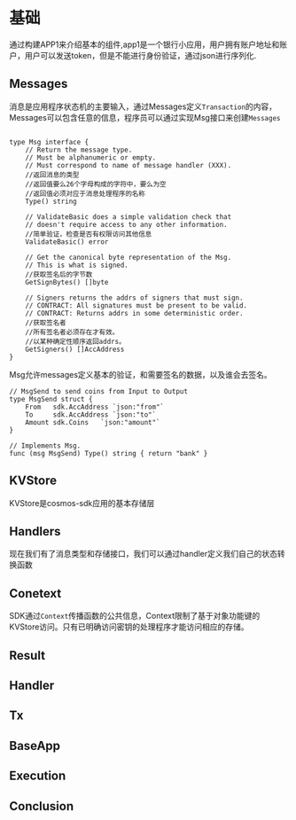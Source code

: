 # 基础

通过构建APP1来介绍基本的组件,app1是一个银行小应用，用户拥有账户地址和账户，用户可以发送token，但是不能进行身份验证，通过json进行序列化.

## Messages

消息是应用程序状态机的主要输入，通过Messages定义`Transaction`的内容，Messages可以包含任意的信息，程序员可以通过实现Msg接口来创建`Messages`

```golang

type Msg interface {
    // Return the message type.
    // Must be alphanumeric or empty.
    // Must correspond to name of message handler (XXX).
    //返回消息的类型
    //返回值要么26个字母构成的字符中，要么为空
    //返回值必须对应于消息处理程序的名称
    Type() string

    // ValidateBasic does a simple validation check that
    // doesn't require access to any other information.
    //简单验证，检查是否有权限访问其他信息
    ValidateBasic() error

    // Get the canonical byte representation of the Msg.
    // This is what is signed.
    //获取签名后的字节数
    GetSignBytes() []byte

    // Signers returns the addrs of signers that must sign.
    // CONTRACT: All signatures must be present to be valid.
    // CONTRACT: Returns addrs in some deterministic order.
    //获取签名者
    //所有签名者必须存在才有效。
    //以某种确定性顺序返回addrs。
    GetSigners() []AccAddress
}
```
Msg允许messages定义基本的验证，和需要签名的数据，以及谁会去签名。

```
// MsgSend to send coins from Input to Output
type MsgSend struct {
	From   sdk.AccAddress `json:"from"`
	To     sdk.AccAddress `json:"to"`
	Amount sdk.Coins   `json:"amount"`
}

// Implements Msg.
func (msg MsgSend) Type() string { return "bank" }

```

## KVStore

KVStore是cosmos-sdk应用的基本存储层


## Handlers

现在我们有了消息类型和存储接口，我们可以通过handler定义我们自己的状态转换函数

## Conetext
SDK通过`Context`传播函数的公共信息，Context限制了基于对象功能键的KVStore访问。只有已明确访问密钥的处理程序才能访问相应的存储。

## Result

## Handler

## Tx

## BaseApp

## Execution

## Conclusion



